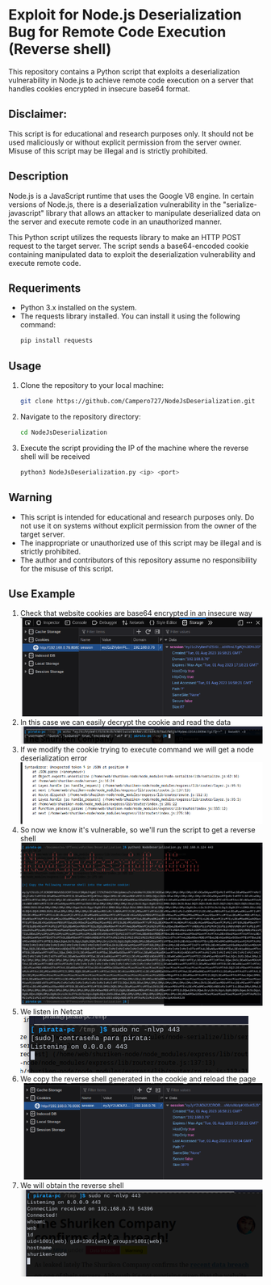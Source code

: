 # Exploit for Node.js Deserialization Bug for Remote Code Execution (Reverse shell)



This repository contains a Python script that exploits a deserialization vulnerability in Node.js to achieve remote code execution on a server that handles cookies encrypted in insecure base64 format.

## Disclaimer: 
This script is for educational and research purposes only. It should not be used maliciously or without explicit permission from the server owner. Misuse of this script may be illegal and is strictly prohibited.


## Description

Node.js is a JavaScript runtime that uses the Google V8 engine. In certain versions of Node.js, there is a deserialization vulnerability in the "serialize-javascript" library that allows an attacker to manipulate deserialized data on the server and execute remote code in an unauthorized manner.

This Python script utilizes the requests library to make an HTTP POST request to the target server. The script sends a base64-encoded cookie containing manipulated data to exploit the deserialization vulnerability and execute remote code.

## Requeriments 
- Python 3.x installed on the system.
- The requests library installed. You can install it using the following command:
    ```bash
    pip install requests
    ```
## Usage

1. Clone the repository to your local machine:
    ```bash
    git clone https://github.com/Campero727/NodeJsDeserialization.git
    ```
2. Navigate to the repository directory:
    ```bash
    cd NodeJsDeserialization
    ```
3. Execute the script providing the IP of the machine where the reverse shell will be received
    ```bash
    python3 NodeJsDeserialization.py <ip> <port>
    ```
## Warning
- This script is intended for educational and research purposes only. Do not use it on systems without explicit permission from the owner of the target server.
- The inappropriate or unauthorized use of this script may be illegal and is strictly prohibited.
- The author and contributors of this repository assume no responsibility for the misuse of this script.

## Use Example
1. Check that website cookies are base64 encrypted in an insecure way
![Cookies in the website](https://raw.githubusercontent.com/Campero727/NodeJsDeserialization/master/assets/img1.png)
2. In this case we can easily decrypt the cookie and read the data
![data](https://raw.githubusercontent.com/Campero727/NodeJsDeserialization/master/assets/img2.png)
3. If we modify the cookie trying to execute command we will get a node deserialization error
![Deserialization error](https://raw.githubusercontent.com/Campero727/NodeJsDeserialization/master/assets/img3.png)
4. So now we know it's vulnerable, so we'll run the script to get a reverse shell
![error](https://raw.githubusercontent.com/Campero727/NodeJsDeserialization/master/assets/img4.png)
5. We listen in Netcat
![Nc](https://raw.githubusercontent.com/Campero727/NodeJsDeserialization/master/assets/img5.png)
6. We copy the reverse shell generated in the cookie and reload the page
![Cookie for RCE](https://raw.githubusercontent.com/Campero727/NodeJsDeserialization/master/assets/img6.png)
7. We will obtain the reverse shell
![Reverse shell](https://raw.githubusercontent.com/Campero727/NodeJsDeserialization/master/assets/img7.png)
